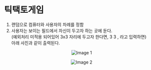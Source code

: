 # 틱택토게임
1. 랜덤으로 컴퓨터와 사용자의 차례를 정함
2. 사용자는 보이는 필드에서 자신이 두고자 하는 곳에 둔다. <br>
(예외처리 미적용 되어있어 3x3 자리에 두고자 한다면, 3 3 , 라고 입력하면) <br>
아래 사진과 같이 출력된다.
 
<p align="center">
  <img src="https://github.com/EazyNick/Tic_Tac_Toe/assets/123717093/54e01cae-c25e-4366-acf5-baa7a09c7de8" alt="Image 1">
</p>

<p align="center">
  <img src="https://github.com/EazyNick/Tic_Tac_Toe/assets/123717093/89e73494-8205-4a3d-95c9-4565c7bc1b95" alt="Image 2">
</p>
